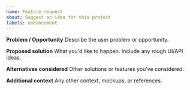 ```yaml
---
name: Feature request
about: Suggest an idea for this project
labels: enhancement
---
```


**Problem / Opportunity**
Describe the user problem or opportunity.

**Proposed solution**
What you'd like to happen. Include any rough UI/API ideas.

**Alternatives considered**
Other solutions or features you've considered.

**Additional context**
Any other context, mockups, or references.
